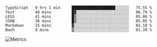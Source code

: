 <!--START_SECTION:waka-->

```text
TypeScript   9 hrs 1 min     ███████████████████░░░░░░   75.55 %
Text         48 mins         █▓░░░░░░░░░░░░░░░░░░░░░░░   06.79 %
LESS         41 mins         █▒░░░░░░░░░░░░░░░░░░░░░░░   05.86 %
JSON         36 mins         █▒░░░░░░░░░░░░░░░░░░░░░░░   05.05 %
Markdown     15 mins         ▓░░░░░░░░░░░░░░░░░░░░░░░░   02.18 %
Bash         9 mins          ▒░░░░░░░░░░░░░░░░░░░░░░░░   01.39 %
```

<!--END_SECTION:waka-->

![Metrics](https://metrics.lecoq.io/TachibanaKimika?template=classic&base.activity=0&base.community=0&base.repositories=0&languages=1&isocalendar=1&isocalendar.duration=half-year&languages.limit=8&languages.sections=most-used&languages.colors=github&languages.threshold=0%25&languages.indepth=false&languages.recent.load=300&languages.recent.days=14&config.timezone=Asia%2FShanghai)
